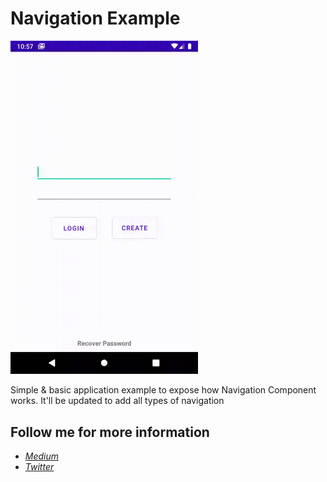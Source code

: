 # Navigation Example

<img src="./external-files/navigation-login-example.gif" width="300" style="align: center;">

Simple & basic application example to expose how Navigation Component works. It'll be updated to add all types of navigation 

## Follow me for more information
* [*Medium*](http://medium.com/@nogueiras)
* [*Twitter*](http://twitter.com/nogueirasjn)
